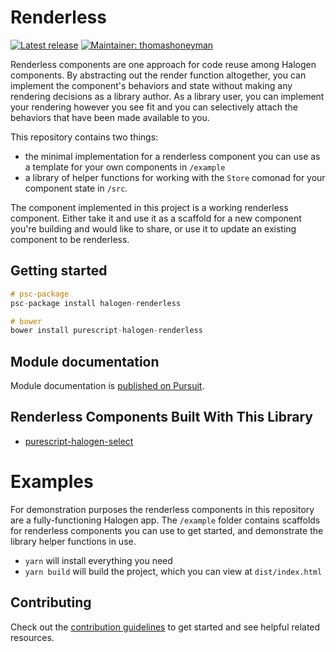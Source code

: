 # Renderless

[![Latest release](http://img.shields.io/github/release/thomashoneyman/purescript-halogen-renderless.svg)](https://github.com/thomashoneyman/purescript-halogen-renderless/releases)
[![Maintainer: thomashoneyman](https://img.shields.io/badge/maintainer-thomashoneyman-lightgrey.svg)](http://github.com/thomashoneyman)

Renderless components are one approach for code reuse among Halogen components. By abstracting out the render function altogether, you can implement the component's behaviors and state without making any rendering decisions as a library author. As a library user, you can implement your rendering however you see fit and you can selectively attach the behaviors that have been made available to you.

This repository contains two things:

- the minimal implementation for a renderless component you can use as a template for your own components in `/example`
- a library of helper functions for working with the `Store` comonad for your component state in `/src`.

The component implemented in this project is a working renderless component. Either take it and use it as a scaffold for a new component you're building and would like to share, or use it to update an existing component to be renderless.

## Getting started

``` purescript
# psc-package
psc-package install halogen-renderless

# bower
bower install purescript-halogen-renderless
```

## Module documentation

Module documentation is [published on Pursuit](http://pursuit.purescript.org/packages/purescript-halogen-renderless).

## Renderless Components Built With This Library

- [purescript-halogen-select](https://github.com/citizennet/purescript-halogen-select)

# Examples

For demonstration purposes the renderless components in this repository are a fully-functioning Halogen app. The `/example` folder contains scaffolds for renderless components you can use to get started, and demonstrate the library helper functions in use.

- `yarn` will install everything you need
- `yarn build` will build the project, which you can view at `dist/index.html`

## Contributing

Check out the [contribution guidelines](https://github.com/thomashoneyman/purescript-halogen-renderless/blob/master/.github/contributing.md) to get started and see helpful related resources.

